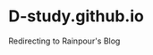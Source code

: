 # D-study.github.io

<!DOCTYPE html>
<html>
   <head>
      <title>Rainpour</title>
      <meta http-equiv = "refresh" 
				content = "0; url="https://www.notion.so/Developer-Study-1e73879ee7a280ca9a97ed28defaeec7?pvs=4">
   </head>
   <body>
      <p>Redirecting to Rainpour's Blog</p>
   </body>

</html>
